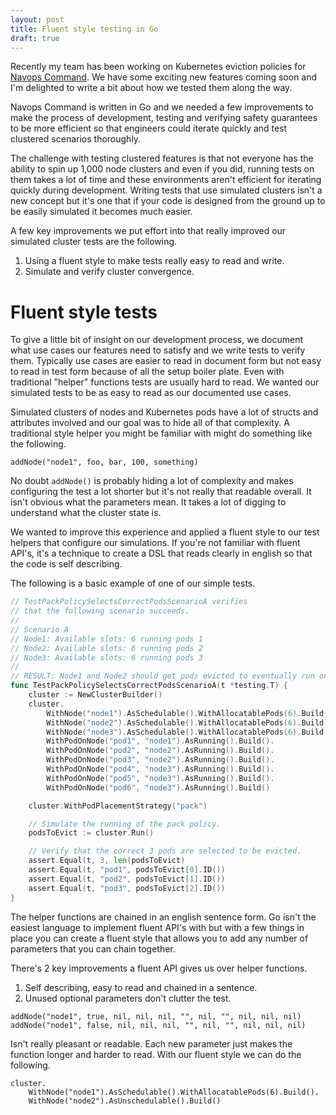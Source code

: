 ```yaml
---
layout: post
title: Fluent style testing in Go
draft: true
---
```

Recently my team has been working on Kubernetes eviction policies for [Navops Command](https://www.univa.com/products/navops.php). We have some exciting new features coming soon and I'm delighted to write a bit about how we tested them along the way. 

Navops Command is written in Go and we needed a few improvements to make the process of development, testing and verifying safety guarantees to be more efficient so that engineers could iterate quickly and test clustered scenarios thoroughly. 

The challenge with testing clustered features is that not everyone has the ability to spin up 1,000 node clusters and even if you did, running tests on them takes a lot of time and these environments aren't efficient for iterating quickly during development. Writing tests that use simulated clusters isn't a new concept but it's one that if your code is designed from the ground up to be easily simulated it becomes much easier. 

A few key improvements we put effort into that really improved our simulated cluster tests are the following.
1. Using a fluent style to make tests really easy to read and write.
2. Simulate and verify cluster convergence.

# Fluent style tests
To give a little bit of insight on our development process, we document what use cases our features need to satisfy and we write tests to verify them. Typically use cases are easier to read in document form but not easy to read in test form because of all the setup boiler plate. Even with traditional "helper" functions tests are usually hard to read. We wanted our simulated tests to be as easy to read as our documented use cases.

Simulated clusters of nodes and Kubernetes pods have a lot of structs and attributes involved and our goal was to hide all of that complexity. A traditional style helper you might be familiar with might do something like the following.
```
addNode("node1", foo, bar, 100, something)
```

No doubt `addNode()` is probably hiding a lot of complexity and makes configuring the test a lot shorter but it's not really that readable overall. It isn't obvious what the parameters mean. It takes a lot of digging to understand what the cluster state is.

We wanted to improve this experience and applied a fluent style to our test helpers that configure our simulations. If you're not familiar with fluent API's, it's a technique to create a DSL that reads clearly in english so that the code is self describing. 

The following is a basic example of one of our simple tests.

```go
// TestPackPolicySelectsCorrectPodsScenarioA verifies  
// that the following scenario succeeds.
//
// Scenario A
// Node1: Available slots: 6 running pods 1
// Node2: Available slots: 6 running pods 2
// Node3: Available slots: 6 running pods 3
//
// RESULT: Node1 and Node2 should get pods evicted to eventually run on Node3.
func TestPackPolicySelectsCorrectPodsScenarioA(t *testing.T) {
    cluster := NewClusterBuilder()
    cluster.
        WithNode("node1").AsSchedulable().WithAllocatablePods(6).Build().
        WithNode("node2").AsSchedulable().WithAllocatablePods(6).Build().
        WithNode("node3").AsSchedulable().WithAllocatablePods(6).Build().
        WithPodOnNode("pod1", "node1").AsRunning().Build().
        WithPodOnNode("pod2", "node2").AsRunning().Build().
        WithPodOnNode("pod3", "node2").AsRunning().Build().
        WithPodOnNode("pod4", "node3").AsRunning().Build().
        WithPodOnNode("pod5", "node3").AsRunning().Build().
        WithPodOnNode("pod6", "node3").AsRunning().Build()

    cluster.WithPodPlacementStrategy("pack")

    // Simulate the running of the pack policy.
    podsToEvict := cluster.Run()

    // Verify that the correct 3 pods are selected to be evicted.
    assert.Equal(t, 3, len(podsToEvict)
    assert.Equal(t, "pod1", podsToEvict[0].ID())
    assert.Equal(t, "pod2", podsToEvict[1].ID())
    assert.Equal(t, "pod3", podsToEvict[2].ID())
}
```

The helper functions are chained in an english sentence form. Go isn't the easiest language to implement fluent API's with but with a few things in place you can create a fluent style that allows you to add any number of parameters that you can chain together. 

There's 2 key improvements a fluent API gives us over  helper functions.  
1. Self describing, easy to read and chained in a sentence.
1. Unused optional parameters don't clutter the test.  
```
addNode("node1", true, nil, nil, nil, "", nil, "", nil, nil, nil)
addNode("node1", false, nil, nil, nil, "", nil, "", nil, nil, nil)
```
Isn't really pleasant or readable. Each new parameter just makes the function longer and harder to read. With our fluent style we can do the following.  
```
cluster.
    WithNode("node1").AsSchedulable().WithAllocatablePods(6).Build().
    WithNode("node2").AsUnschedulable().Build()
```
